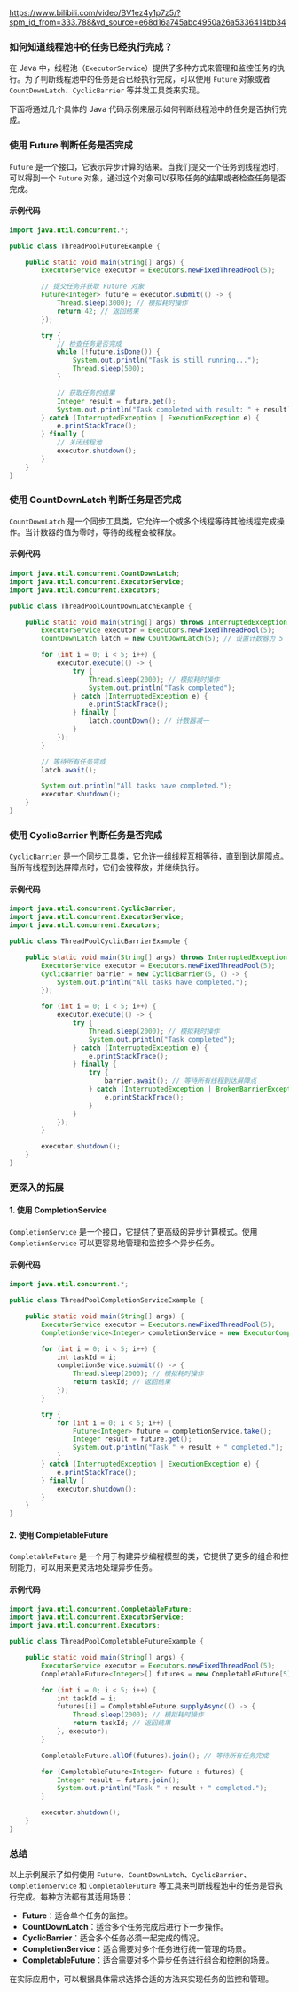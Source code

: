 https://www.bilibili.com/video/BV1ez4y1p7z5/?spm_id_from=333.788&vd_source=e68d16a745abc4950a26a5336414bb34

### 如何知道线程池中的任务已经执行完成？

在 Java 中，线程池（`ExecutorService`）提供了多种方式来管理和监控任务的执行。为了判断线程池中的任务是否已经执行完成，可以使用 `Future` 对象或者 `CountDownLatch`、`CyclicBarrier` 等并发工具类来实现。

下面将通过几个具体的 Java 代码示例来展示如何判断线程池中的任务是否执行完成。

### 使用 Future 判断任务是否完成

`Future` 是一个接口，它表示异步计算的结果。当我们提交一个任务到线程池时，可以得到一个 `Future` 对象，通过这个对象可以获取任务的结果或者检查任务是否完成。

#### 示例代码

```java
import java.util.concurrent.*;

public class ThreadPoolFutureExample {

    public static void main(String[] args) {
        ExecutorService executor = Executors.newFixedThreadPool(5);

        // 提交任务并获取 Future 对象
        Future<Integer> future = executor.submit(() -> {
            Thread.sleep(3000); // 模拟耗时操作
            return 42; // 返回结果
        });

        try {
            // 检查任务是否完成
            while (!future.isDone()) {
                System.out.println("Task is still running...");
                Thread.sleep(500);
            }

            // 获取任务的结果
            Integer result = future.get();
            System.out.println("Task completed with result: " + result);
        } catch (InterruptedException | ExecutionException e) {
            e.printStackTrace();
        } finally {
            // 关闭线程池
            executor.shutdown();
        }
    }
}
```

### 使用 CountDownLatch 判断任务是否完成

`CountDownLatch` 是一个同步工具类，它允许一个或多个线程等待其他线程完成操作。当计数器的值为零时，等待的线程会被释放。

#### 示例代码

```java
import java.util.concurrent.CountDownLatch;
import java.util.concurrent.ExecutorService;
import java.util.concurrent.Executors;

public class ThreadPoolCountDownLatchExample {

    public static void main(String[] args) throws InterruptedException {
        ExecutorService executor = Executors.newFixedThreadPool(5);
        CountDownLatch latch = new CountDownLatch(5); // 设置计数器为 5

        for (int i = 0; i < 5; i++) {
            executor.execute(() -> {
                try {
                    Thread.sleep(2000); // 模拟耗时操作
                    System.out.println("Task completed");
                } catch (InterruptedException e) {
                    e.printStackTrace();
                } finally {
                    latch.countDown(); // 计数器减一
                }
            });
        }

        // 等待所有任务完成
        latch.await();

        System.out.println("All tasks have completed.");
        executor.shutdown();
    }
}
```

### 使用 CyclicBarrier 判断任务是否完成

`CyclicBarrier` 是一个同步工具类，它允许一组线程互相等待，直到到达屏障点。当所有线程到达屏障点时，它们会被释放，并继续执行。

#### 示例代码

```java
import java.util.concurrent.CyclicBarrier;
import java.util.concurrent.ExecutorService;
import java.util.concurrent.Executors;

public class ThreadPoolCyclicBarrierExample {

    public static void main(String[] args) throws InterruptedException {
        ExecutorService executor = Executors.newFixedThreadPool(5);
        CyclicBarrier barrier = new CyclicBarrier(5, () -> {
            System.out.println("All tasks have completed.");
        });

        for (int i = 0; i < 5; i++) {
            executor.execute(() -> {
                try {
                    Thread.sleep(2000); // 模拟耗时操作
                    System.out.println("Task completed");
                } catch (InterruptedException e) {
                    e.printStackTrace();
                } finally {
                    try {
                        barrier.await(); // 等待所有线程到达屏障点
                    } catch (InterruptedException | BrokenBarrierException e) {
                        e.printStackTrace();
                    }
                }
            });
        }

        executor.shutdown();
    }
}
```

### 更深入的拓展

#### 1. 使用 CompletionService

`CompletionService` 是一个接口，它提供了更高级的异步计算模式。使用 `CompletionService` 可以更容易地管理和监控多个异步任务。

#### 示例代码

```java
import java.util.concurrent.*;

public class ThreadPoolCompletionServiceExample {

    public static void main(String[] args) {
        ExecutorService executor = Executors.newFixedThreadPool(5);
        CompletionService<Integer> completionService = new ExecutorCompletionService<>(executor);

        for (int i = 0; i < 5; i++) {
            int taskId = i;
            completionService.submit(() -> {
                Thread.sleep(2000); // 模拟耗时操作
                return taskId; // 返回结果
            });
        }

        try {
            for (int i = 0; i < 5; i++) {
                Future<Integer> future = completionService.take();
                Integer result = future.get();
                System.out.println("Task " + result + " completed.");
            }
        } catch (InterruptedException | ExecutionException e) {
            e.printStackTrace();
        } finally {
            executor.shutdown();
        }
    }
}
```

#### 2. 使用 CompletableFuture

`CompletableFuture` 是一个用于构建异步编程模型的类，它提供了更多的组合和控制能力，可以用来更灵活地处理异步任务。

#### 示例代码

```java
import java.util.concurrent.CompletableFuture;
import java.util.concurrent.ExecutorService;
import java.util.concurrent.Executors;

public class ThreadPoolCompletableFutureExample {

    public static void main(String[] args) {
        ExecutorService executor = Executors.newFixedThreadPool(5);
        CompletableFuture<Integer>[] futures = new CompletableFuture[5];

        for (int i = 0; i < 5; i++) {
            int taskId = i;
            futures[i] = CompletableFuture.supplyAsync(() -> {
                Thread.sleep(2000); // 模拟耗时操作
                return taskId; // 返回结果
            }, executor);
        }

        CompletableFuture.allOf(futures).join(); // 等待所有任务完成

        for (CompletableFuture<Integer> future : futures) {
            Integer result = future.join();
            System.out.println("Task " + result + " completed.");
        }

        executor.shutdown();
    }
}
```

### 总结

以上示例展示了如何使用 `Future`、`CountDownLatch`、`CyclicBarrier`、`CompletionService` 和 `CompletableFuture` 等工具来判断线程池中的任务是否执行完成。每种方法都有其适用场景：

- **Future**：适合单个任务的监控。
- **CountDownLatch**：适合多个任务完成后进行下一步操作。
- **CyclicBarrier**：适合多个任务必须一起完成的情况。
- **CompletionService**：适合需要对多个任务进行统一管理的场景。
- **CompletableFuture**：适合需要对多个异步任务进行组合和控制的场景。

在实际应用中，可以根据具体需求选择合适的方法来实现任务的监控和管理。
